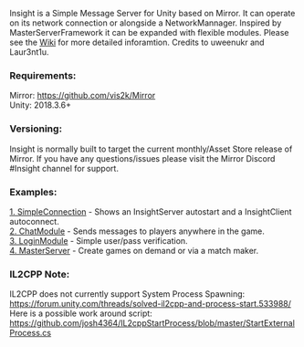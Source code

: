 Insight is a Simple Message Server for Unity based on Mirror. It can operate on its network connection or alongside a NetworkMannager. Inspired by MasterServerFramework it can be expanded with flexible modules. Please see the [Wiki](https://github.com/JesusLuvsYooh/Insight/wiki) for more detailed inforamtion.
Credits to uweenukr and Laur3nt1u.

### Requirements:  
Mirror: https://github.com/vis2k/Mirror   
Unity: 2018.3.6+  

### Versioning:  
Insight is normally built to target the current monthly/Asset Store release of Mirror. If you have any questions/issues please visit the Mirror Discord #Insight channel for support.  

### Examples:  
[1. SimpleConnection](https://github.com/JesusLuvsYooh/Insight/wiki/Example:-1-SimpleConnection) - Shows an InsightServer autostart and a InsightClient autoconnect.  
[2. ChatModule](https://github.com/JesusLuvsYooh/Insight/wiki/Example:-2-Chat) - Sends messages to players anywhere in the game.  
[3. LoginModule](https://github.com/JesusLuvsYooh/Insight/wiki/Example:-3-Login) - Simple user/pass verification.  
[4. MasterServer](https://github.com/JesusLuvsYooh/Insight/wiki/Example:-4-MasterServer) - Create games on demand or via a match maker.   

### IL2CPP Note:  
IL2CPP does not currently support System Process Spawning: https://forum.unity.com/threads/solved-il2cpp-and-process-start.533988/  
Here is a possible work around script: https://github.com/josh4364/IL2cppStartProcess/blob/master/StartExternalProcess.cs  

